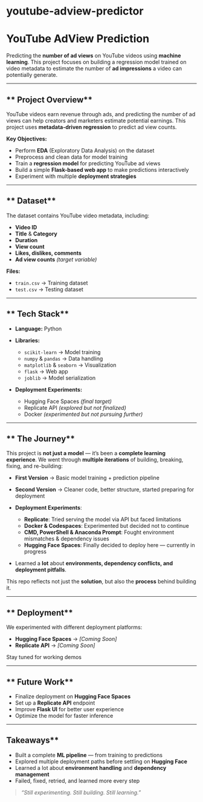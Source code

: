 # youtube-adview-predictor


# **YouTube AdView Prediction** 

Predicting the **number of ad views** on YouTube videos using **machine learning**.
This project focuses on building a regression model trained on video metadata to estimate the number of **ad impressions** a video can potentially generate.

---

## ** Project Overview**

YouTube videos earn revenue through ads, and predicting the number of ad views can help creators and marketers estimate potential earnings.
This project uses **metadata-driven regression** to predict ad view counts.

**Key Objectives:**

* Perform **EDA** (Exploratory Data Analysis) on the dataset
* Preprocess and clean data for model training
* Train a **regression model** for predicting YouTube ad views
* Build a simple **Flask-based web app** to make predictions interactively
* Experiment with multiple **deployment strategies**

---

## ** Dataset**

The dataset contains YouTube video metadata, including:

* **Video ID**
* **Title** & **Category**
* **Duration**
* **View count**
* **Likes, dislikes, comments**
* **Ad view counts** *(target variable)*

**Files:**

* `train.csv` → Training dataset
* `test.csv` → Testing dataset

---

## ** Tech Stack**

* **Language:** Python 
* **Libraries:**

  * `scikit-learn` → Model training
  * `numpy` & `pandas` → Data handling
  * `matplotlib` & `seaborn` → Visualization
  * `flask` → Web app
  * `joblib` → Model serialization
* **Deployment Experiments:**

  * Hugging Face Spaces *(final target)*
  * Replicate API *(explored but not finalized)*
  * Docker *(experimented but not pursuing further)*

---

## ** The Journey**

This project is **not just a model** — it’s been a **complete learning experience**.
We went through **multiple iterations** of building, breaking, fixing, and re-building:

* **First Version** → Basic model training + prediction pipeline 
* **Second Version** → Cleaner code, better structure, started preparing for deployment 
* **Deployment Experiments**:

  * **Replicate**: Tried serving the model via API but faced limitations
  * **Docker & Codespaces**: Experimented but decided not to continue
  * **CMD, PowerShell & Anaconda Prompt**: Fought environment mismatches & dependency issues 
  * **Hugging Face Spaces**: Finally decided to deploy here — currently in progress
* Learned a **lot** about **environments, dependency conflicts, and deployment pitfalls**.

This repo reflects not just the **solution**, but also the **process** behind building it.

---

## ** Deployment**

We experimented with different deployment platforms:

* **Hugging Face Spaces** → *\[Coming Soon]*
* **Replicate API** → *\[Coming Soon]*

Stay tuned for working demos 

---

## ** Future Work**

*  Finalize deployment on **Hugging Face Spaces**
*  Set up a **Replicate API** endpoint
* Improve **Flask UI** for better user experience
* Optimize the model for faster inference

---

## Takeaways**

* Built a complete **ML pipeline** — from training to predictions
* Explored multiple deployment paths before settling on **Hugging Face**
* Learned a lot about **environment handling** and **dependency management**
* Failed, fixed, retried, and learned more every step 

> *“Still experimenting. Still building. Still learning.”* 
